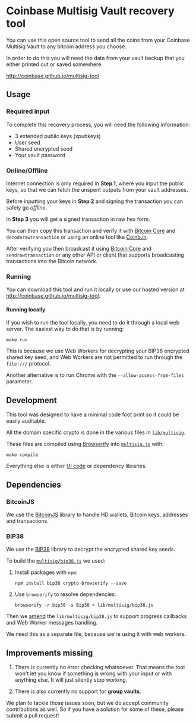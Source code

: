 Coinbase Multisig Vault recovery tool
============================

You can use this open source tool to send all the coins from your Coinbase Multisig Vault to any bitcoin address you choose.

In order to do this you will need the data from your vault backup that you either printed out or saved somewhere.

http://coinbase.github.io/multisig-tool

## Usage

### Required input

To complete this recovery process, you will need the following information:

* 3 extended public keys (xpubkeys)
* User seed
* Shared encrypted seed
* Your vault password

### Online/Offline

Internet connection is only required in **Step 1**, where you input the public keys, so that we can fetch the unspent outputs from your vault addresses.

Before inputting your keys in **Step 2** and signing the transaction you can safely go _offline_.

In **Step 3** you will get a signed transaction in raw hex form.

You can then copy this transaction and verify it with [Bitcoin Core](https://bitcoin.org/en/download) and `decoderawtransaction` or using an online tool like [Coinb.in](http://coinb.in/multisig/#verify).

After verifying you then broadcast it using [Bitcoin Core](https://bitcoin.org/en/download) and `sendrawtransaction` or any other API or client that supports broadcasting transactions into the Bitcoin network.

### Running

You can download this tool and run it locally or use our hosted version at http://coinbase.github.io/multisig-tool.

#### Running locally

If you wish to run the tool locally, you need to do it through a local web server. The easiest way to do that is by running:

    make run

This is because we use Web Workers for decrypting your BIP38 encrypted shared key seed, and Web Workers are not permitted to run through the `file:///` protocol.

Another alternative is to run Chrome with the `--allow-access-from-files` parameter.

## Development

This tool was designed to have a minimal code foot print so it could be easily auditable.

All the domain specific crypto is done in the various files in [`lib/multisig`](https://github.com/coinbase/multisig-tool/tree/master/lib/multisig).

These files are compiled using [Browserify](http://browserify.org/) into [`multisig.js`](https://github.com/coinbase/multisig-tool/blob/master/multisig.js) with:

    make compile

Everything else is either [UI code](https://github.com/coinbase/multisig-tool/blob/master/lib/tool.js) or dependency libraries.

## Dependencies

### BitcoinJS

We use the [BitcoinJS](https://github.com/bitcoinjs/bitcoinjs-lib) library to handle HD wallets, Bitcoin keys, addresses and transactions.

### BIP38

We use the [BIP38](https://github.com/cryptocoinjs/bip38) library to decrypt the encrypted shared key seeds.

To build the [`multisig/bip38.js`](https://github.com/coinbase/multisig-tool/blob/master/lib/multisig/bip38.js) we used:

1. Install packages with `npm`:

    `npm install bip38 crypto-browserify --save`

2. Use `browserify` to resolve dependencies:

    `browserify -r bip38 -s Bip38 > lib/multisig/bip38.js`

Then we [amend](https://github.com/coinbase/multisig-tool/commit/f8bbcb87ec50dc9414ca10e18c9fc0a8f4737322) the `lib/multisig/bip38.js` to support progress callbacks and Web Worker messages handling.

We need this as a separate file, because we're using it with web workers.

## Improvements missing

1. There is currently no error checking whatsoever. That means the tool won't let you know if something is wrong with your input or with anything else. It will just silently stop working.

2. There is also currently no support for **group vaults**.

We plan to tackle those issues soon, but we do accept community contributions as well. So if you have a solution for some of these, please submit a pull request!

